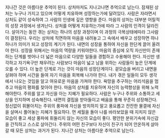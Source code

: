 
지나간 것은 아름다운 추억이 된다.
상처마저도 지나고나면 추억으로 남는다.
잠재된 상처는 누구나 가지고 있으며 어떻게 치유하며 성장하는가에 달려있다.
사람은 자라면서 상처도 같이 성숙하여 그 사람의 인생에 깊은 영향을 준다.
마음의 상처는 대부분 어릴적의 성장 과정에서 생겨난다. 상처를 어떻게 
치유하는가에 따라 그 사람의 인격이 달라진다. 살아가는 동안 겪는
상처는 하나의 성장 과정이며 이 과정의 극복상태에따라 그사람이 결정된다.
우리는 상처에 직면하여 마음을 내려놓고 그 속에서 배우고 성장하면
하나하나가 의미가 되고 성장의 계기가 된다. 내면의 성장을 통하여
자신을 한단계 끌어 올려야 한다. 성장을 위해서는 마음의 역량을 키워야한다.
마음의 중심에 오직 자신만이 존재하는 단계를 벗어나 더 넓은 마음으로
다양한 일들을 경험하고 수용해야 한다. 자신만 생각하고 자기욕구만
채우려는 사람보다 마음이 넓고 남을 위하는 사람들이 높은 단계에 오를 수 있다.
더 높은 단계로 가는 것이 마음의 성장단계이다. 겉모습을 버리고 내면을
살펴야 하며 시간을 들여 자기 마음을 회복해 나가야 한다. 내가 겪은 일들이
모두 생각에서 나오는 것임을 알고 여유로운 마음을 가져야 한다.
욕망을 추구하는 어리석음을 멈추고 마음의 평화를 찾아야 한다.
마음의 상처를 치유하며 자신의 능력향상을 위해 노력해야한다.
주위를 알고 자신을 아는 지혜가 필요하다. 
사람은 누구나 주위와 소통하고 세상을 인지하며 성숙해진다.
내면의 결핍을 받아들이고 배움을 통해 꾸준히 성장해간다.
정신없이 휘몰아치는 주위의 풍파에 자신을 방치하지 말고 풍요롭고 잔잔한 물결에
자신을 살며시 풀어놓는 지혜가 필요하다.
먼 세월을 돌아 나를 바라보았을 때 지치지 않은 모습이 좋고 세상 풍파에 휘둘리지 않는
자신의 모습이 좋다. 평안한 분위기속에 자신감을 간직하고 스스로 살아간다. 
주위의 어떤 친구보다 자신이 친구가 되어 안온하게 살아갈 때 모든 상처는 과거가 된다.
지나간 상처는 아름다운 추억으로 남는다.
